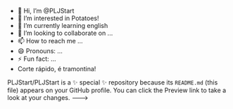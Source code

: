- 👋 Hi, I’m @PLJStart
- 👀 I’m interested in Potatoes!
- 🌱 I’m currently learning english
- 💞️ I’m looking to collaborate on ...
- 📫 How to reach me ...
- 😄 Pronouns: ...
- ⚡ Fun fact: ...
- Corte rápido, é tramontina!
>                
PLJStart/PLJStart is a ✨ special ✨ repository because its `README.md` (this file) appears on your GitHub profile.
You can click the Preview link to take a look at your changes.
--->
